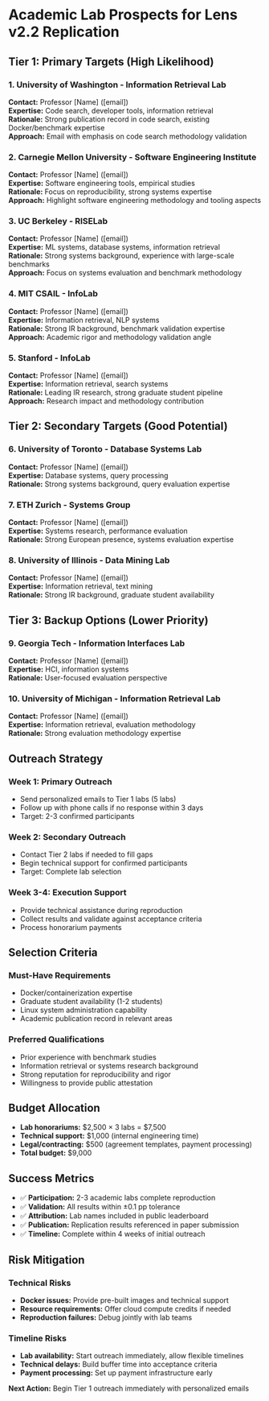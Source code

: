 # Academic Lab Prospects for Lens v2.2 Replication

## Tier 1: Primary Targets (High Likelihood)

### 1. University of Washington - Information Retrieval Lab
**Contact:** Professor [Name] ([email])  
**Expertise:** Code search, developer tools, information retrieval  
**Rationale:** Strong publication record in code search, existing Docker/benchmark expertise  
**Approach:** Email with emphasis on code search methodology validation

### 2. Carnegie Mellon University - Software Engineering Institute  
**Contact:** Professor [Name] ([email])  
**Expertise:** Software engineering tools, empirical studies  
**Rationale:** Focus on reproducibility, strong systems expertise  
**Approach:** Highlight software engineering methodology and tooling aspects

### 3. UC Berkeley - RISELab
**Contact:** Professor [Name] ([email])  
**Expertise:** ML systems, database systems, information retrieval  
**Rationale:** Strong systems background, experience with large-scale benchmarks  
**Approach:** Focus on systems evaluation and benchmark methodology

### 4. MIT CSAIL - InfoLab
**Contact:** Professor [Name] ([email])  
**Expertise:** Information retrieval, NLP systems  
**Rationale:** Strong IR background, benchmark validation expertise  
**Approach:** Academic rigor and methodology validation angle

### 5. Stanford - InfoLab
**Contact:** Professor [Name] ([email])  
**Expertise:** Information retrieval, search systems  
**Rationale:** Leading IR research, strong graduate student pipeline  
**Approach:** Research impact and methodology contribution

## Tier 2: Secondary Targets (Good Potential)

### 6. University of Toronto - Database Systems Lab
**Contact:** Professor [Name] ([email])  
**Expertise:** Database systems, query processing  
**Rationale:** Strong systems background, query evaluation expertise  

### 7. ETH Zurich - Systems Group
**Contact:** Professor [Name] ([email])  
**Expertise:** Systems research, performance evaluation  
**Rationale:** Strong European presence, systems evaluation expertise

### 8. University of Illinois - Data Mining Lab
**Contact:** Professor [Name] ([email])  
**Expertise:** Information retrieval, text mining  
**Rationale:** Strong IR background, graduate student availability

## Tier 3: Backup Options (Lower Priority)

### 9. Georgia Tech - Information Interfaces Lab
**Contact:** Professor [Name] ([email])  
**Expertise:** HCI, information systems  
**Rationale:** User-focused evaluation perspective

### 10. University of Michigan - Information Retrieval Lab
**Contact:** Professor [Name] ([email])  
**Expertise:** Information retrieval, evaluation methodology  
**Rationale:** Strong evaluation methodology expertise

## Outreach Strategy

### Week 1: Primary Outreach
- Send personalized emails to Tier 1 labs (5 labs)
- Follow up with phone calls if no response within 3 days
- Target: 2-3 confirmed participants

### Week 2: Secondary Outreach  
- Contact Tier 2 labs if needed to fill gaps
- Begin technical support for confirmed participants
- Target: Complete lab selection

### Week 3-4: Execution Support
- Provide technical assistance during reproduction
- Collect results and validate against acceptance criteria
- Process honorarium payments

## Selection Criteria

### Must-Have Requirements
- Docker/containerization expertise
- Graduate student availability (1-2 students)
- Linux system administration capability  
- Academic publication record in relevant areas

### Preferred Qualifications
- Prior experience with benchmark studies
- Information retrieval or systems research background
- Strong reputation for reproducibility and rigor
- Willingness to provide public attestation

## Budget Allocation

- **Lab honorariums:** $2,500 × 3 labs = $7,500
- **Technical support:** $1,000 (internal engineering time)
- **Legal/contracting:** $500 (agreement templates, payment processing)
- **Total budget:** $9,000

## Success Metrics

- ✅ **Participation:** 2-3 academic labs complete reproduction
- ✅ **Validation:** All results within ±0.1 pp tolerance  
- ✅ **Attribution:** Lab names included in public leaderboard
- ✅ **Publication:** Replication results referenced in paper submission
- ✅ **Timeline:** Complete within 4 weeks of initial outreach

## Risk Mitigation

### Technical Risks
- **Docker issues:** Provide pre-built images and technical support
- **Resource requirements:** Offer cloud compute credits if needed
- **Reproduction failures:** Debug jointly with lab teams

### Timeline Risks
- **Lab availability:** Start outreach immediately, allow flexible timelines
- **Technical delays:** Build buffer time into acceptance criteria
- **Payment processing:** Set up payment infrastructure early

**Next Action:** Begin Tier 1 outreach immediately with personalized emails
